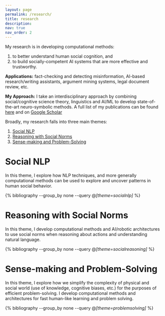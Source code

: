 ```yaml
---
layout: page
permalink: /research/
title: research
description:  
nav: true
nav_order: 2
---
```


My research is in developing computational methods:
1. to better understand human social cognition, and
2. to build socially-competent AI systems that are more effective and trustworthy. 

**Applications:** fact-checking and detecting misinformation, AI-based research/writing assistants, argument mining systems, legal document review, etc.    

**My Approach:** I take an interdisciplinary approach by combining social/cognitive science theory, linguistics and AI/ML to develop state-of-the-art neuro-symbolic methods. A full list of my publications can be found [here](publications) and on [Google Scholar](https://scholar.google.com/citations?user=3SeoejIAAAAJ&hl=en)

Broadly, my research falls into three main themes:
1. [Social NLP](#social-nlp)
2. [Reasoning with Social Norms](#reasoning-with-social-norms)
3. [Sense-making and Problem-Solving](#sense-making-and-problem-solving)
<!-- Topics: socialnlp, problemsolving, socialreasoning -->

# Social NLP
In this theme, I explore how NLP techniques, and more generally computational methods can be used to explore and uncover patterns in human social behavior.

<div class="publications">

  {% bibliography --group_by none --query @*[theme=socialnlp]* %}

</div>

# Reasoning with Social Norms
In this theme, I develop computational methods and AI/robotic architectures to use social norms when reasoning about actions and understanding natural language.

<div class="publications">

  {% bibliography --group_by none --query @*[theme=socialreasoning]* %}

</div>
<!-- now I just need to add a field for topic -->

# Sense-making and Problem-Solving
In this theme, I explore how we simplify the complexity of physical and social world (use of knowledge, cognitive biases, etc.) for the purposes of efficient problem-solving. I develop computational methods and architectures for fast human-like learning and problem solving. 

<div class="publications">

  {% bibliography --group_by none --query @*[theme=problemsolving]* %}

</div>


